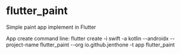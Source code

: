 # flutter_paint

Simple paint app implement in Flutter

App create command line:
flutter create -i swift -a kotlin --androidx --project-name flutter_paint --org io.github.jenthone -t app flutter_paint
